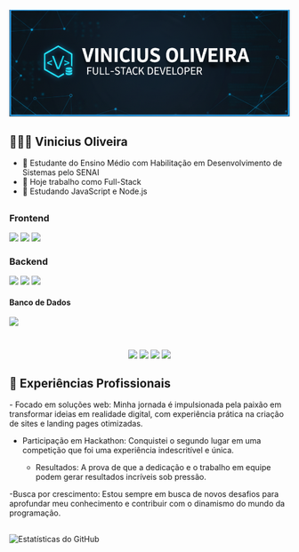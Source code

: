 
<p align="center">
  <img src="https://raw.githubusercontent.com/viniciusbr-star/viniciusbr-star/refs/heads/main/banner.png" alt="Vinicius Oliveira - Full-Stack Developer">
</p>



<h2> 👨🏻‍💻 Vinicius Oliveira </h2>

- 🤖 Estudante do Ensino Médio com Habilitação em Desenvolvimento de Sistemas pelo SENAI
- 👤 Hoje trabalho como Full-Stack
- 📘 Estudando JavaScript e Node.js

##

<div align="start">
  <h3>Frontend</h3>
    <img src="https://img.shields.io/badge/HTML5-E34F26?style=for-the-badge&logo=html5&logoColor=white">
  <img src="https://img.shields.io/badge/CSS3-1572B6?style=for-the-badge&logo=css3&logoColor=white">
  <img src="https://img.shields.io/badge/JavaScript-F7DF1E?style=for-the-badge&logo=javascript&logoColor=black">

</div>





<div align="start">
  <h3>Backend</h3>
  <img src="https://img.shields.io/badge/Python-3776AB?style=for-the-badge&logo=python&logoColor=white">
  <img src="https://img.shields.io/badge/C++-00599C?style=for-the-badge&logo=c%2B%2B&logoColor=white">
  <img src="https://img.shields.io/badge/Node.js-339933?style=for-the-badge&logo=nodedotjs&logoColor=white">
</div>
  
<div align="start">
  <h4 align="start">Banco de Dados</h4>
<p align="start">
  <img src="https://img.shields.io/badge/MySQL-4479A1?style=for-the-badge&logo=mysql&logoColor=white">
</p>
</div>

# 
<div align="center"> 
  <a href="https://instagram.com/viini7__" target="_blank"><img src="https://img.shields.io/badge/-Instagram-%23E4405F?style=for-the-badge&logo=instagram&logoColor=white" target="_blank"></a>
 <a href="https://discord.gg/wagxzStdcR" target="_blank"><img src="https://img.shields.io/badge/Discord-7289DA?style=for-the-badge&logo=discord&logoColor=white" target="_blank"></a> 
  <a href = "mailto: vinicius.o.silva15@aluno.senai.br"><img src="https://img.shields.io/badge/-Gmail-%23333?style=for-the-badge&logo=gmail&logoColor=white" target="_blank"></a>
  <a href="https://www.linkedin.com/in/vin%C3%ADcius-de-oliveira-silva-33586235b/" target="_blank"><img src="https://img.shields.io/badge/-LinkedIn-%230077B5?style=for-the-badge&logo=linkedin&logoColor=white" target="_blank"></a> 
</div>  

##

<div align="start">
<h2>📕 Experiências Profissionais</h2>
- Focado em soluções web: Minha jornada é impulsionada pela paixão em transformar ideias em realidade digital, com experiência prática na criação de sites e landing pages otimizadas.

- Participação em Hackathon: Conquistei o segundo lugar em uma competição que foi uma experiência indescritível e única.

  - Resultados: A prova de que a dedicação e o trabalho em equipe podem gerar resultados incríveis sob pressão.

-Busca por crescimento: Estou sempre em busca de novos desafios para aprofundar meu conhecimento e contribuir com o dinamismo do mundo da programação.
</div>

##

<p align="start">
<img src="https://github-readme-stats.vercel.app/api?username=viniciusbr-star&show_icons=true&theme=dark" alt="Estatísticas do GitHub">
</p>
  
  
          


</div>
